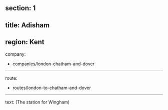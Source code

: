 section: 1
----
title: Adisham
----
region: Kent
----
company:
- companies/london-chatham-and-dover
----
route:
- routes/london-to-chatham-and-dover
----
text: (The station for Wingham)
